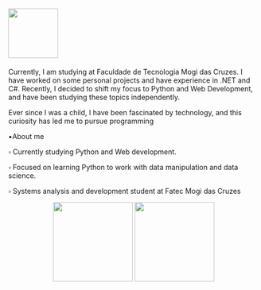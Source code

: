 <div>
    <h1> <img width="100em" height="100em" align="top" src="https://media0.giphy.com/media/v1.Y2lkPTc5MGI3NjExOTUwZGY1Y2Q3N2M2MWM3NGE4MzNmMjU3NDc1NTk2M2MwM2NhMjYwOCZlcD12MV9pbnRlcm5hbF9naWZzX2dpZklkJmN0PWc/cJ5C4oyeLrQwBK7W9Z/giphy.gif" Hello there, my name is Guilherme! </h1>

</div>
<div> 
    <p> Currently, I am studying at Faculdade de Tecnologia Mogi das Cruzes. I have worked on some personal projects and have experience in .NET and C#. Recently, I decided to shift my focus to Python and Web Development, and have been studying these topics independently.

Ever since I was a child, I have been fascinated by technology, and this curiosity has led me to pursue programming </p>
</div>

<div>
  <p>▪️About me</p>
    <p>▫️ Currently studying Python and Web development.</p>
    <p>▫️ Focused on learning Python to work with data manipulation and data science. </p>
    <p>▫️ Systems analysis and development student at Fatec Mogi das Cruzes</p>
</div>

<div align="center">
  <img height="160em" src="https://github-readme-stats.vercel.app/api?username=GuilheermeDev&show_icons=true&icon_color=c9d1d9&theme=dark&include_all_commits=true&count_private=true"/>
  <img height="160em" src="https://github-readme-stats.vercel.app/api/top-langs/?username=GuilheermeDev&layout=compact&langs_count=7&theme=dark"/>
